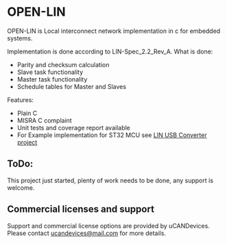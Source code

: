 # OPEN-LIN

OPEN-LIN is Local interconnect network implementation in c for embedded systems.

Implementation is done according to LIN-Spec_2.2_Rev_A.
What is done:

- Parity and checksum calculation
- Slave task functionality 
- Master task functionality
- Schedule tables for Master and Slaves

Features:

- Plain C
- MISRA C complaint
- Unit tests and coverage report available
- For Example implementation for ST32 MCU see [LIN USB Converter project](https://github.com/uCANLUC/LinUSBConverter)

## ToDo:

This project just started, plenty of work needs to be done, any support is welcome.

## Commercial licenses and support
Support and commercial license options are provided by uCANDevices. Please contact ucandevices@mail.com for more details.
